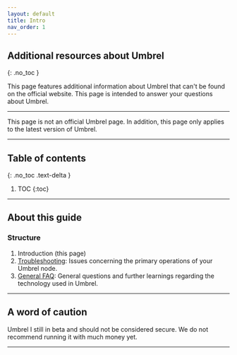 ```yaml
---
layout: default
title: Intro
nav_order: 1
---
```

<!-- markdownlint-disable MD014 MD022 MD025 MD033 MD040 -->

## Additional resources about Umbrel
{: .no_toc }

This page features additional information about Umbrel that can't be found on the official website.
This page is intended to answer your questions about Umbrel.

---

 This page is not an official Umbrel page.
 In addition, this page only applies to the latest version of Umbrel.

---

## Table of contents
{: .no_toc .text-delta }

1. TOC
{:toc}

---

## About this guide

### Structure

1. Introduction (this page)
2. [Troubleshooting](troubleshooting.md): Issues concerning the primary operations of your Umbrel node.
3. [General FAQ](faq.md): General questions and further learnings regarding the technology used in Umbrel.

---

## A word of caution

Umbrel I still in beta and should not be considered secure.
We do not recommend running it with much money yet.

---